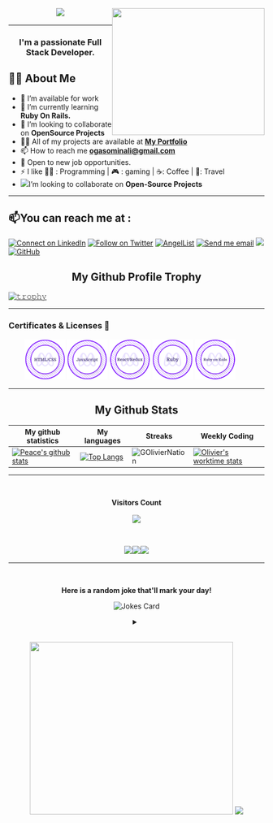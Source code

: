 <img align="right" height="250" width="300" src="https://user-images.githubusercontent.com/61317250/127886709-f76743c3-6258-4f05-a7b3-4996493ef0ee.png" /> </a>
<p align="center">
  <img src="https://readme-typing-svg.herokuapp.com/?lines=Welcome+To+My+Profile!;Hi+I+am+Olivier!;Nice+To+Meet+You!;I+am+Available+To+Work!&font=Fira%20Code&center=true&width=380&height=50&duration=4000&pause=1000">
</p>
<hr>
<h3 align="center">I'm a passionate Full Stack Developer.</h3>

## 🙋‍♂️ About Me

- 🔭 I’m available for work
- 🌱 I’m currently learning **Ruby On Rails.**
- 👯 I’m looking to collaborate on **OpenSource Projects**
- 👨‍💻 All of my projects are available at **[My Portfolio](https://goliviernation.github.io/MyPortfolio/)**
- 📫 How to reach me **ogasominali@gmail.com**
- 👯 Open to new job opportunities.
- ⚡ I like 👨‍💻 : Programming | 🎮 : gaming | ☕: Coffee | 🕺: Travel
- <img src="https://github.com/rajput2107/rajput2107/blob/master/Assets/Handshake.gif" width="40px">I’m looking to collaborate on **Open-Source Projects**
<!-- START NEW SECTION -->
 <!-- CONNECT WITH ME LINKS -->
<hr>

<!-- <h2 align="left"><b>Connect with me</b> 📫</h2> -->
<h2 align="left">📫<b>You can reach me at :</b></h2>

[![Connect on LinkedIn](https://img.shields.io/badge/--linkedin?label=LinkedIn&logo=LinkedIn&style=social)](https://www.linkedin.com/in/oliviergasominali/)
[![Follow on Twitter](https://img.shields.io/badge/--twitter?label=Twitter&logo=Twitter&style=social)](https://twitter.com/Golivier_Nation)
[![AngelList](https://img.shields.io/badge/--AngelList?label=AngelList&logo=AngelList&style=social)](https://angel.co/u/olivier-gasominali)
[![Send me email](https://img.shields.io/badge/--gmail?label=Gmail&logo=Gmail&style=social)](https://mail.google.com/mail/&ogbl)
<a target="_blank" 
   href="https://wa.me/+250787269567"><img 
src="https://img.shields.io/badge/--whatsApp?label=WhatsApp&logo=WhatsApp&style=social"></img>
</a>
[![GitHub](https://img.shields.io/badge/--github?label=GitHub&logo=GitHub&style=social)](https://github.com/GOlivierNation)
    
<!-- START NEW SECTION -->
<p align="center">
  <h2 align="center">My Github Profile Trophy</h2>
</p>

[![𝚝𝚛𝚘𝚙𝚑𝚢](https://github-profile-trophy.vercel.app/?username=GOlivierNation&column=8&margin-w=35&margin-h=35&no-bg=true&no-frame=true&theme=radical)](https://github.com/GOlivierNation)
<hr>

### Certificates & Licenses 🥇
<p align="left" width="100">
  &nbsp; &nbsp; &nbsp; &nbsp; <a href="https://www.credential.net/b356d964-e2b8-4abf-87d2-bf49a222368e" target="blank"><img src="./images/html-css-badge.png" width="80"></a> <a href="https://www.credential.net/74d2dfab-31da-4e92-9dfd-550166a057a7#gs.326wm8" target="blank"><img src="./images/javascript.png" width="80"></a> <a href="https://www.credential.net/44b477b1-b9ba-4798-a18a-629f3b4cf830#gs.5qauvt" target="blank"><img src="./images/reactredux.png" width="80"></a>
  <a href="https://api.accredible.com/v1/frontend/credential_website_embed_image/certificate/56574710" target="blank"><img src="./images/ruby.png" width="80"></a>
  <a href="https://www.credential.net/30858b08-56fc-498d-a0ef-ad69a993baac" target="blank"><img src="./images/ror.png" width="80"></a>
</p>
<hr>


<!-- START NEW SECTION -->
<p align="center">
 <h2 align="center">My Github Stats</h2>

|My github statistics|My languages|Streaks|Weekly Coding|
|-|-|-|-|
|[![Peace's github stats](https://github-readme-stats.vercel.app/api?username=GOlivierNation&show_icons=true&theme=dark&hide_title=true)](https://github.com/GOlivierNation)|[![Top Langs](https://github-readme-stats.vercel.app/api/top-langs/?username=GOlivierNation&show_icons=true&theme=dark&layout=compact&hide_title=true)](https://github.com/GOlivierNation)|![GOlivierNation](https://github-readme-streak-stats.herokuapp.com/?user=GOlivierNation&theme=dark)|[![Olivier's worktime stats](https://github-readme-stats.vercel.app/api/wakatime?username=ha_manel&theme=dark)](https://github.com/GOlivierNation/github-readme-stats)
<hr>

<!-- START NEW SECTION -->
<div align="center">
<br><p align="centre"><b>Visitors Count</b></p>  
<p align="center"><img align="center" src="https://profile-counter.glitch.me/{GOlivierNation}/count.svg" /></p> 
<br></div>


<p align="center">
<img align="" height='120px' src="https://github.com/aryashah2k/aryashah2k/blob/main/assets/Geometric%20White.gif" /><img align="" height='120px' src="https://raw.githubusercontent.com/rodrigograca31/rodrigograca31/master/matrix.svg" /><img align="" height='120px' src="https://github.com/aryashah2k/aryashah2k/blob/main/assets/Geometric%20White.gif" />
</p>
<hr>

<!-- START NEW SECTION -->
<div align="center">
 <br>
 <p align="centre"><b> Here is a random joke that'll mark your day!</b></p>
 
 
![Jokes Card](https://readme-jokes.vercel.app/api)
 
 
<details><summary align="center"> </samp></summary><p align ="centre"> Refresh page to load New joke</p></details>
<br>
</div>

<!-- START NEW SECTION -->

<p align="center">
  <img src="https://raw.githubusercontent.com/Ayushparikh-code/Ayushparikh-code/main/me.gif" width=400 height=340>
  <img src="https://raw.githubusercontent.com/Ayushparikh-code/Ayushparikh-code/main/new.gif" height=340/>
</p>


<!-- GITHUB ACTIVITY GRAPH -->
<!-- ![hezagon's github activity graph](https://activity-graph.herokuapp.com/graph?username=GOlivierNation&theme=react-dark) -->

  </p>
